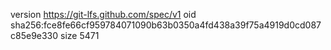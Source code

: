 version https://git-lfs.github.com/spec/v1
oid sha256:fce8fe66cf959784071090b63b0350a4fd438a39f75a4919d0cd087c85e9e330
size 5471
